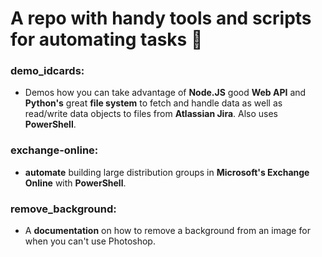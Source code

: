 # A repo with handy tools and scripts for automating tasks :rocket:

### demo_idcards:

- Demos how you can take advantage of **Node.JS** good **Web API** and **Python's** great **file system** to fetch and handle data as well as read/write data objects to files from **Atlassian Jira**. Also uses **PowerShell**.

### exchange-online:

- **automate** building large distribution groups in **Microsoft's Exchange Online** with **PowerShell**.

### remove_background:

- A **documentation** on how to remove a background from an image for when you can't use Photoshop.
